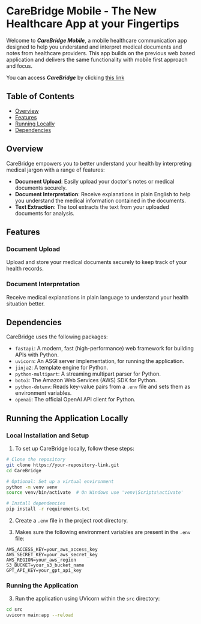 # CareBridge Mobile - The New Healthcare App at your Fingertips

Welcome to **_CareBridge Mobile_**, a mobile healthcare communication app designed to help you understand and interpret medical documents and notes from healthcare providers. This app builds on the previous web based application and delivers the same functionality with mobile first approach and focus.

You can access **_CareBridge_** by clicking [this link](http://15.156.201.68:8000)

## Table of Contents

- [Overview](#overview)
- [Features](#features)
- [Running Locally](#running-the-application-locally)
- [Dependencies](#dependencies)

## Overview

CareBridge empowers you to better understand your health by interpreting medical jargon with a range of features:

- **Document Upload**: Easily upload your doctor's notes or medical documents securely.
- **Document Interpretation**: Receive explanations in plain English to help you understand the medical information contained in the documents.
- **Text Extraction**: The tool extracts the text from your uploaded documents for analysis.

## Features

### Document Upload

Upload and store your medical documents securely to keep track of your health records.

### Document Interpretation

Receive medical explanations in plain language to understand your health situation better.

## Dependencies

CareBridge uses the following packages:

- `fastapi`: A modern, fast (high-performance) web framework for building APIs with Python.
- `uvicorn`: An ASGI server implementation, for running the application.
- `jinja2`: A template engine for Python.
- `python-multipart`: A streaming multipart parser for Python.
- `boto3`: The Amazon Web Services (AWS) SDK for Python.
- `python-dotenv`: Reads key-value pairs from a `.env` file and sets them as environment variables.
- `openai`: The official OpenAI API client for Python.

## Running the Application Locally

### Local Installation and Setup

1. To set up CareBridge locally, follow these steps:

```bash
# Clone the repository
git clone https://your-repository-link.git
cd CareBridge

# Optional: Set up a virtual environment
python -m venv venv
source venv/bin/activate  # On Windows use 'venv\Scripts\activate'

# Install dependencies
pip install -r requirements.txt
```

2. Create a `.env` file in the project root directory.

3. Makes sure the following environment variables are present in the `.env` file:

```
AWS_ACCESS_KEY=your_aws_access_key
AWS_SECRET_KEY=your_aws_secret_key
AWS_REGION=your_aws_region
S3_BUCKET=your_s3_bucket_name
GPT_API_KEY=your_gpt_api_key
```

### Running the Application

3. Run the application using UVicorn within the `src` directory:

```bash
cd src
uvicorn main:app --reload
```
